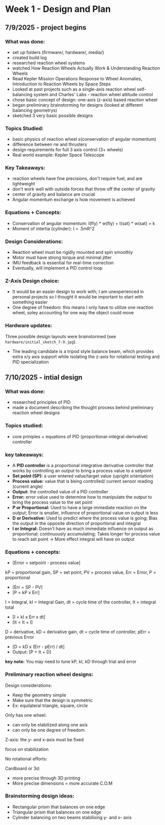 # Week 1 - Design and Plan
## 7/9/2025 - project begins
### What was done:
- set up folders (firmware/, hardware/, media/)
- created build log
- researched reaction wheel systems
- watched How Reaction Wheels Actually Work & Understanding Reaction Wheels
- Read Kepler Mission Operations Response to Wheel Anomalies, Introduction to Reaction Wheels by Space Steps
- Looked at past projects such as a single-axis reaction wheel self-balancing system and Charles' Labs - reaction wheel attitude control
- chose basic concept of design: one-axis (z-axis) based reaction wheel
- began preliminary brainstorming for designs (looked at different balancing geometrys)
- sketched 3 very basic possible designs

### Topics Studied:
- basic physics of reaction wheel s(conservation of angular momentum)
- difference between rw and thrusters
- design requirements for full 3 axis control (3+ wheels)
- Real world example: Kepler Space Telescope

### Key Takeaways:
- reaction wheels have fine precisions, don't require fuel, and are lightweight
- don't work well with outside forces that throw off the center of gravity
- center of gravity and balance are crucial
- Angular momentum exchange is how movement is achieved

### Equations + Concepts:
- Conservation of angular momentum:
  I(fly) * w(fly) + I(sat) * w(sat) = k
-  Moment of intertia (cylinder):
  I = .5mR^2

### Design Considerations: 
- Reaction wheel must be rigidly mounted and spin smoothly
- Motor must have strong torque and minimal jitter
- IMU feedback is essential for real-time correction
- Eventually, will implement a PID control loop

### Z-Axis Design choice:
- It would be an easier design to work with; I am unexperienced in personal projects so I thought it would be important to start with something easier
- One degree of freedom: this means I only have to utilize one reaction wheel, soley accounting for one way the object could move

### Hardware updates:
Three possible design layouts were brainstormed (see `hardware/initial_sketch_7-9.jpg`). 
- The leading candidate is a tripod style balance beam, which provides extra x/y axis support while isolating the z-axis for rotational testing and PID specialization

## 7/10/2025 - intial design 
### What was done:
- researched principles of PID
- made a document describing the thought process behind preliminary reaction wheel designs

### Topics studied:
- core priniples + equations of PID (proportional-integral-derivative) controller

### key takeaways:
- A **PID controller** is a proportional integrative derivative controller that works by controlling an output to bring a process value to a setpoint
- **Set point (SP):** a user entered value/target value (upright orientation)
- **Process value:** value that is being controlled/ current sensor reading (current angle)
- **Output:** the controlled value of a PID controller
- **Error:** error value used to determine how to manipulate the output to bring the process value to the set point
- **P or Proportional:** Used to have a large immediate reaction on the output; Error is smaller, influence of proportional value on output is less
- **D or Derivative:** Used to predict where the process value is going; Bias the output in the opposite direction of proportional and integral
- **I or Integral:** Doesn’t have as much immediate influence on output as proportional; continuously accumulating; Takes longer for process value to reach set point -> More effect integral will have on output

### Equations + concepts:
- \[Error = setpoint - process value\]

kP = proportional gain, SP = set point, PV = process value, Err = Error, P = proportional
- \[Err = SP - PV\]
- \[P = kP x Err\]

I = Integral, kI = Integral Gain, dt = cycle time of the controller, It = integral total
- \[I = kI x Err x dt\]
- \[It = It + I\]

D = derivative, kD = derivative gain, dt = cycle time of controller, pErr = previous Error
- \[D = kD x (Err - pErr) / dt\]
- Output:
\[P + It + D\]

**key note:** You may need to tune kP, kI, kD through trial and error

### Preliminary reaction wheel designs:
Design considerations: 
- Keep the geometry simple
- Make sure that the design is symmetric
- Ex: equilateral triangle, square, circle

Only has one wheel:
- can only be stabilized along one axis
- can only be one degree of freedom

Z-axis: the y- and x-axis must be fixed

focus on stabilization

No rotational efforts:

Cardboard or 3d:
- more precise through 3D printing
- More precise dimensions = more accurate C.O.M

### Brainstorming design ideas:
- Rectangular prism that balances on one edge
- Triangular prism that balances on one edge
- Cylinder balancing on two beams stabilising y- and x- axis









